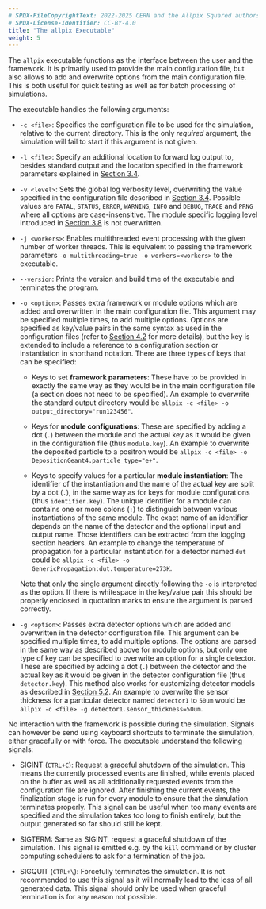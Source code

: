 ```yaml
---
# SPDX-FileCopyrightText: 2022-2025 CERN and the Allpix Squared authors
# SPDX-License-Identifier: CC-BY-4.0
title: "The allpix Executable"
weight: 5
---
```


The `allpix` executable functions as the interface between the user and the framework. It is primarily used to provide the
main configuration file, but also allows to add and overwrite options from the main configuration file. This is both useful
for quick testing as well as for batch processing of simulations.

The executable handles the following arguments:

- `-c <file>`:
  Specifies the configuration file to be used for the simulation, relative to the current directory. This is the only
  *required* argument, the simulation will fail to start if this argument is not given.

- `-l <file>`:
  Specify an additional location to forward log output to, besides standard output and the location specified in the
  framework parameters explained in [Section 3.4](./04_framework_parameters.md).

- `-v <level>`:
  Sets the global log verbosity level, overwriting the value specified in the configuration file described in
  [Section 3.4](./04_framework_parameters.md). Possible values are `FATAL`, `STATUS`, `ERROR`, `WARNING`, `INFO` and
  `DEBUG`, `TRACE` and `PRNG` where all options are case-insensitive. The module specific logging level introduced in
  [Section 3.8](./08_logging_and_verbosity.md) is not overwritten.

- `-j <workers>`:
  Enables multithreaded event processing with the given number of worker threads. This is equivalent to passing the
  framework parameters `-o multithreading=true -o workers=<workers>` to the executable.

- `--version`:
  Prints the version and build time of the executable and terminates the program.

- `-o <option>`:
  Passes extra framework or module options which are added and overwritten in the main configuration file. This argument
  may be specified multiple times, to add multiple options. Options are specified as key/value pairs in the same syntax as
  used in the configuration files (refer to [Section 4.2](../04_framework/03_configuration.md#file-format) for more
  details), but the key is extended to include a reference to a configuration section or instantiation in shorthand
  notation. There are three types of keys that can be specified:

  - Keys to set **framework parameters**:
    These have to be provided in exactly the same way as they would be in the main configuration file (a section does not
    need to be specified). An example to overwrite the standard output directory would be
    `allpix -c <file> -o output_directory="run123456"`.

  - Keys for **module configurations**:
    These are specified by adding a dot (`.`) between the module and the actual key as it would be given in the
    configuration file (thus `module.key`). An example to overwrite the deposited particle to a positron would be
    `allpix -c <file> -o DepositionGeant4.particle_type="e+"`.

  - Keys to specify values for a particular **module instantiation**:
    The identifier of the instantiation and the name of the actual key are split by a dot (`.`), in the same way as for
    keys for module configurations (thus `identifier.key`). The unique identifier for a module can contains one or more
    colons (`:`) to distinguish between various instantiations of the same module. The exact name of an identifier
    depends on the name of the detector and the optional input and output name. Those identifiers can be extracted from
    the logging section headers. An example to change the temperature of propagation for a particular instantiation for a
    detector named `dut` could be `allpix -c <file> -o GenericPropagation:dut.temperature=273K`.

  Note that only the single argument directly following the `-o` is interpreted as the option. If there is whitespace in
  the key/value pair this should be properly enclosed in quotation marks to ensure the argument is parsed correctly.

- `-g <option>`:
  Passes extra detector options which are added and overwritten in the detector configuration file. This argument can be
  specified multiple times, to add multiple options. The options are parsed in the same way as described above for module
  options, but only one type of key can be specified to overwrite an option for a single detector. These are specified by
  adding a dot (`.`) between the detector and the actual key as it would be given in the detector configuration file (thus
  `detector.key`). This method also works for customizing detector models as described in
  [Section 5.2](../05_geometry_detectors/02_models.md). An example to overwrite the sensor thickness for
  a particular detector named `detector1` to `50um` would be `allpix -c <file> -g detector1.sensor_thickness=50um`.

No interaction with the framework is possible during the simulation. Signals can however be send using keyboard shortcuts to
terminate the simulation, either gracefully or with force. The executable understand the following signals:

- SIGINT (`CTRL+C`):
  Request a graceful shutdown of the simulation. This means the currently processed events are finished, while events
  placed on the buffer as well as all additionally requested events from the configuration file are ignored. After
  finishing the current events, the finalization stage is run for every module to ensure that the simulation terminates
  properly. This signal can be useful when too many events are specified and the simulation takes too long to finish
  entirely, but the output generated so far should still be kept.

- SIGTERM:
  Same as SIGINT, request a graceful shutdown of the simulation. This signal is emitted e.g. by the `kill` command or by
  cluster computing schedulers to ask for a termination of the job.

- SIGQUIT (`CTRL+\`):
  Forcefully terminates the simulation. It is not recommended to use this signal as it will normally lead to the loss of
  all generated data. This signal should only be used when graceful termination is for any reason not possible.
